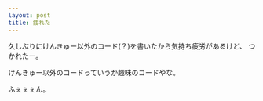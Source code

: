 ```yaml
---
layout: post
title: 疲れた
---
```


久しぶりにけんきゅー以外のコード(？)を書いたから気持ち疲労があるけど、
つかれたー。

けんきゅー以外のコードっていうか趣味のコードやな。

ふぇぇぇん。
